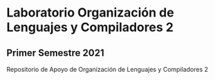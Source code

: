# Laboratorio Organización de Lenguajes y Compiladores 2
## Primer Semestre 2021

Repositorio de Apoyo de Organización de Lenguajes y Compiladores 2
